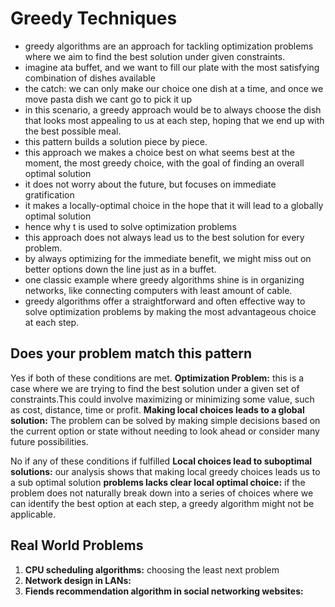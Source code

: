 # Greedy Techniques
- greedy algorithms are an approach for tackling optimization problems where we aim to find the best solution under given constraints.
- imagine ata buffet, and we want to fill our plate with the most satisfying combination of dishes available
- the catch: we can only make our choice one dish at a time, and once we move pasta  dish we cant go to pick it up
- in this scenario, a greedy approach would be to always choose the dish that looks most appealing to us at each step, hoping that we end up with the best possible meal.
- this pattern builds a solution piece by piece.
- this approach we makes a choice best on what seems best at the moment, the most greedy choice, with the goal of finding an overall optimal solution
- it does not worry about the future, but focuses on immediate gratification
- it makes a locally-optimal choice in the hope that it will lead to a globally optimal solution
- hence why t is used to solve optimization problems
- this approach does not always lead us to the best solution for every problem.
- by always optimizing for the immediate benefit, we might miss out on better options down the line just as in a buffet.
- one classic example where greedy algorithms shine is in organizing networks, like connecting computers with least amount of cable. 
- greedy algorithms offer a straightforward and often effective way to solve optimization problems by making the most advantageous choice at each step.


## Does your problem match this pattern
Yes if both of these conditions are met. 
**Optimization Problem:** this is a case where we are trying to find the best solution under a given set of constraints.This could involve maximizing or minimizing some value, such as cost, distance, time or profit.
**Making local choices leads to a global solution:** The problem can be solved by making simple decisions based on the current option or state without needing to look ahead or consider many future possibilities.

No if any of these conditions if fulfilled
**Local choices lead to suboptimal solutions:** our analysis shows that making local greedy choices leads us to a sub optimal solution
**problems lacks clear local optimal choice:** if the problem does not naturally break down into a series of choices where we can identify the best option at each step, a greedy algorithm might not be applicable. 

## Real World Problems
1. **CPU scheduling algorithms:** choosing the least next problem
2. **Network design in LANs:** 
3. **Fiends recommendation algorithm in social networking websites:** 